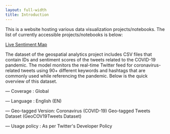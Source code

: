 ```yaml
---
layout: full-width
title: Introduction
---
```


This is a website hosting various data visualization projects/notebooks. The list of currently accessible projects/notebooks is below:

<a href="{{site.baseurl}}/assets/N4_Mapping_Color_Dot.html">Live Sentiment Map</a> 

The dataset of the geospatial analytics project includes CSV files that contain IDs and sentiment scores of the tweets related to the COVID-19 pandemic. The model monitors the real-time Twitter feed for coronavirus-related tweets using 90+ different keywords and hashtags that are commonly used while referencing the pandemic. Below is the quick overview of this dataset.

— Coverage : Global

— Language : English (EN)

— Geo-tagged Version: Coronavirus (COVID-19) Geo-tagged Tweets Dataset (GeoCOV19Tweets Dataset)

— Usage policy : As per Twitter's Developer Policy
